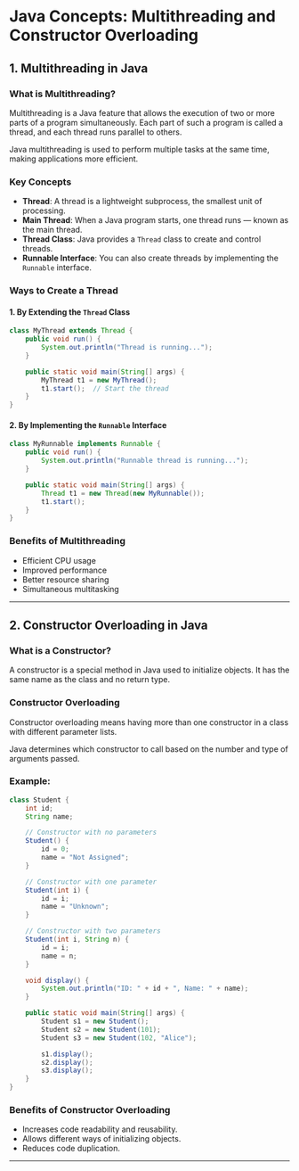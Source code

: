 
# Java Concepts: Multithreading and Constructor Overloading

## 1. Multithreading in Java

### What is Multithreading?

Multithreading is a Java feature that allows the execution of two or more parts of a program simultaneously. Each part of such a program is called a thread, and each thread runs parallel to others.

Java multithreading is used to perform multiple tasks at the same time, making applications more efficient.

### Key Concepts

- **Thread**: A thread is a lightweight subprocess, the smallest unit of processing.
- **Main Thread**: When a Java program starts, one thread runs — known as the main thread.
- **Thread Class**: Java provides a `Thread` class to create and control threads.
- **Runnable Interface**: You can also create threads by implementing the `Runnable` interface.

### Ways to Create a Thread

#### 1. By Extending the `Thread` Class

```java
class MyThread extends Thread {
    public void run() {
        System.out.println("Thread is running...");
    }

    public static void main(String[] args) {
        MyThread t1 = new MyThread();
        t1.start();  // Start the thread
    }
}
```

#### 2. By Implementing the `Runnable` Interface

```java
class MyRunnable implements Runnable {
    public void run() {
        System.out.println("Runnable thread is running...");
    }

    public static void main(String[] args) {
        Thread t1 = new Thread(new MyRunnable());
        t1.start();
    }
}
```

### Benefits of Multithreading

- Efficient CPU usage
- Improved performance
- Better resource sharing
- Simultaneous multitasking

---

## 2. Constructor Overloading in Java

### What is a Constructor?

A constructor is a special method in Java used to initialize objects. It has the same name as the class and no return type.

### Constructor Overloading

Constructor overloading means having more than one constructor in a class with different parameter lists.

Java determines which constructor to call based on the number and type of arguments passed.

### Example:

```java
class Student {
    int id;
    String name;

    // Constructor with no parameters
    Student() {
        id = 0;
        name = "Not Assigned";
    }

    // Constructor with one parameter
    Student(int i) {
        id = i;
        name = "Unknown";
    }

    // Constructor with two parameters
    Student(int i, String n) {
        id = i;
        name = n;
    }

    void display() {
        System.out.println("ID: " + id + ", Name: " + name);
    }

    public static void main(String[] args) {
        Student s1 = new Student();
        Student s2 = new Student(101);
        Student s3 = new Student(102, "Alice");

        s1.display();
        s2.display();
        s3.display();
    }
}
```

### Benefits of Constructor Overloading

- Increases code readability and reusability.
- Allows different ways of initializing objects.
- Reduces code duplication.

---

